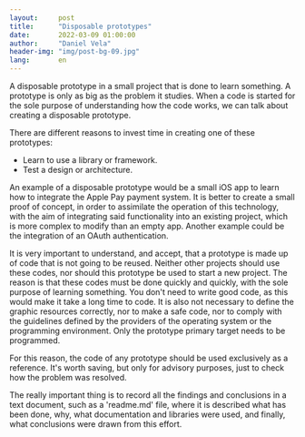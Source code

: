 ```yaml
---
layout:     post
title:      "Disposable prototypes"
date:       2022-03-09 01:00:00
author:     "Daniel Vela"
header-img: "img/post-bg-09.jpg"
lang:       en
---
```


A disposable prototype in a small project that is done to learn something. A prototype is only as big as the problem it studies. When a code is started for the sole purpose of understanding how the code works, we can talk about creating a disposable prototype.

There are different reasons to invest time in creating one of these prototypes:
- Learn to use a library or framework.
- Test a design or architecture.

An example of a disposable prototype would be a small iOS app to learn how to integrate the Apple Pay payment system. It is better to create a small proof of concept, in order to assimilate the operation of this technology, with the aim of integrating said functionality into an existing project, which is more complex to modify than an empty app. Another example could be the integration of an OAuth authentication.

It is very important to understand, and accept, that a prototype is made up of code that is not going to be reused. Neither other projects should use these codes, nor should this prototype be used to start a new project. The reason is that these codes must be done quickly and quickly, with the sole purpose of learning something. You don't need to write good code, as this would make it take a long time to code. It is also not necessary to define the graphic resources correctly, nor to make a safe code, nor to comply with the guidelines defined by the providers of the operating system or the programming environment. Only the prototype primary target needs to be programmed.

For this reason, the code of any prototype should be used exclusively as a reference. It's worth saving, but only for advisory purposes, just to check how the problem was resolved.

The really important thing is to record all the findings and conclusions in a text document, such as a 'readme.md' file, where it is described what has been done, why, what documentation and libraries were used, and finally, what conclusions were drawn from this effort.